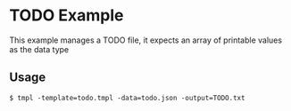 TODO Example
============

This example manages a TODO file,
it expects an array of printable values as the data type

Usage
-----

`$ tmpl -template=todo.tmpl -data=todo.json -output=TODO.txt`

